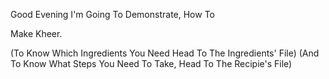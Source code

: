 Good Evening 
I'm Going To Demonstrate, How To 

Make Kheer.

(To Know Which Ingredients You Need Head To The Ingredients' File)
(And To Know What Steps You Need To Take, Head To The Recipie's File)